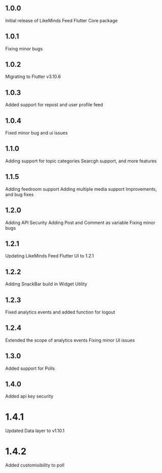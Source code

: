 ## 1.0.0

Initial release of LikeMinds Feed Flutter Core package

## 1.0.1

Fixing minor bugs

## 1.0.2

Migrating to Flutter v3.10.6

## 1.0.3

Added support for repost and user profile feed

## 1.0.4

Fixed minor bug and ui issues

## 1.1.0

Adding support for topic categories
Searcgh support, and more features

## 1.1.5

Adding feedroom support
Adding multiple media support
Improvements, and bug fixes

## 1.2.0

Adding API Security
Adding Post and Comment as variable
Fixing minor bugs

## 1.2.1

Updating LikeMinds Feed Flutter UI to 1.2.1

## 1.2.2

Adding SnackBar build in Widget Utility

## 1.2.3

Fixed analytics events and added function for logout

## 1.2.4

Extended the scope of analytics events
Fixing minor UI issues

## 1.3.0

Added support for Polls

## 1.4.0

Added api key security

# 1.4.1
 Updated Data layer to v1.10.1

# 1.4.2
 Added customisibility to poll